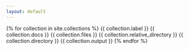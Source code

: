 ```yaml
---
layout: default
---
```

{% for collection in site.collections %}
{{ collection.label }}
{{ collection.docs }}
{{ collection.files }}
{{ collection.relative_directory }}
{{ collection.directory }}
{{ collection.output }}
{% endfor %}
